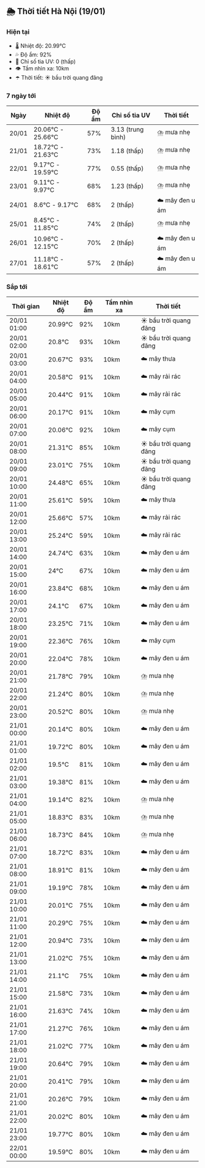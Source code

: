 ## 🌦️ Thời tiết Hà Nội (19/01)

### Hiện tại

- 🌡️ Nhiệt độ: 20.99℃
- 💦 Độ ẩm: 92%
- 🌟 Chỉ số tia UV: 0 (thấp)
- 👁️ Tầm nhìn xa: 10km
- ☂️ Thời tiết: ☀️ bầu trời quang đãng

### 7 ngày tới

| Ngày | Nhiệt độ | Độ ẩm | Chỉ số tia UV | Thời tiết |
| --- | --- | --- | --- | --- |
| 20/01 | 20.06℃ - 25.66℃ | 57% | 3.13 (trung bình) | ⛈️ mưa nhẹ |
| 21/01 | 18.72℃ - 21.63℃ | 73% | 1.18 (thấp) | ⛈️ mưa nhẹ |
| 22/01 | 9.17℃ - 19.59℃ | 77% | 0.55 (thấp) | ⛈️ mưa nhẹ |
| 23/01 | 9.11℃ - 9.97℃ | 68% | 1.23 (thấp) | ⛈️ mưa nhẹ |
| 24/01 | 8.6℃ - 9.17℃ | 68% | 2 (thấp) | ☁️ mây đen u ám |
| 25/01 | 8.45℃ - 11.85℃ | 74% | 2 (thấp) | ⛈️ mưa nhẹ |
| 26/01 | 10.96℃ - 12.15℃ | 70% | 2 (thấp) | ☁️ mây đen u ám |
| 27/01 | 11.18℃ - 18.61℃ | 57% | 2 (thấp) | ☁️ mây đen u ám |

### Sắp tới

| Thời gian | Nhiệt độ | Độ ẩm | Tầm nhìn xa | Thời tiết |
| --- | --- | --- | --- | --- |
| 20/01 01:00 | 20.99℃ | 92% | 10km | ☀️ bầu trời quang đãng |
| 20/01 02:00 | 20.8℃ | 93% | 10km | ☀️ bầu trời quang đãng |
| 20/01 03:00 | 20.67℃ | 93% | 10km | ☁️ mây thưa |
| 20/01 04:00 | 20.58℃ | 91% | 10km | ☁️ mây rải rác |
| 20/01 05:00 | 20.44℃ | 91% | 10km | ☁️ mây rải rác |
| 20/01 06:00 | 20.17℃ | 91% | 10km | ☁️ mây cụm |
| 20/01 07:00 | 20.06℃ | 92% | 10km | ☁️ mây cụm |
| 20/01 08:00 | 21.31℃ | 85% | 10km | ☀️ bầu trời quang đãng |
| 20/01 09:00 | 23.01℃ | 75% | 10km | ☀️ bầu trời quang đãng |
| 20/01 10:00 | 24.48℃ | 65% | 10km | ☀️ bầu trời quang đãng |
| 20/01 11:00 | 25.61℃ | 59% | 10km | ☁️ mây thưa |
| 20/01 12:00 | 25.66℃ | 57% | 10km | ☁️ mây rải rác |
| 20/01 13:00 | 25.24℃ | 59% | 10km | ☁️ mây rải rác |
| 20/01 14:00 | 24.74℃ | 63% | 10km | ☁️ mây đen u ám |
| 20/01 15:00 | 24℃ | 67% | 10km | ☁️ mây đen u ám |
| 20/01 16:00 | 23.84℃ | 68% | 10km | ☁️ mây đen u ám |
| 20/01 17:00 | 24.1℃ | 67% | 10km | ☁️ mây đen u ám |
| 20/01 18:00 | 23.25℃ | 71% | 10km | ☁️ mây đen u ám |
| 20/01 19:00 | 22.36℃ | 76% | 10km | ☁️ mây cụm |
| 20/01 20:00 | 22.04℃ | 78% | 10km | ☁️ mây đen u ám |
| 20/01 21:00 | 21.78℃ | 79% | 10km | ⛈️ mưa nhẹ |
| 20/01 22:00 | 21.24℃ | 80% | 10km | ⛈️ mưa nhẹ |
| 20/01 23:00 | 20.52℃ | 80% | 10km | ⛈️ mưa nhẹ |
| 21/01 00:00 | 20.14℃ | 80% | 10km | ☁️ mây đen u ám |
| 21/01 01:00 | 19.72℃ | 80% | 10km | ☁️ mây đen u ám |
| 21/01 02:00 | 19.5℃ | 81% | 10km | ☁️ mây đen u ám |
| 21/01 03:00 | 19.38℃ | 81% | 10km | ☁️ mây đen u ám |
| 21/01 04:00 | 19.14℃ | 82% | 10km | ⛈️ mưa nhẹ |
| 21/01 05:00 | 18.83℃ | 83% | 10km | ⛈️ mưa nhẹ |
| 21/01 06:00 | 18.73℃ | 84% | 10km | ⛈️ mưa nhẹ |
| 21/01 07:00 | 18.72℃ | 83% | 10km | ☁️ mây đen u ám |
| 21/01 08:00 | 18.91℃ | 81% | 10km | ☁️ mây đen u ám |
| 21/01 09:00 | 19.19℃ | 78% | 10km | ☁️ mây đen u ám |
| 21/01 10:00 | 20.01℃ | 75% | 10km | ☁️ mây đen u ám |
| 21/01 11:00 | 20.29℃ | 75% | 10km | ☁️ mây đen u ám |
| 21/01 12:00 | 20.94℃ | 73% | 10km | ☁️ mây đen u ám |
| 21/01 13:00 | 21.02℃ | 75% | 10km | ☁️ mây đen u ám |
| 21/01 14:00 | 21.1℃ | 75% | 10km | ☁️ mây đen u ám |
| 21/01 15:00 | 21.58℃ | 73% | 10km | ☁️ mây đen u ám |
| 21/01 16:00 | 21.63℃ | 74% | 10km | ☁️ mây đen u ám |
| 21/01 17:00 | 21.27℃ | 76% | 10km | ☁️ mây đen u ám |
| 21/01 18:00 | 21.02℃ | 77% | 10km | ☁️ mây đen u ám |
| 21/01 19:00 | 20.64℃ | 79% | 10km | ☁️ mây đen u ám |
| 21/01 20:00 | 20.41℃ | 79% | 10km | ☁️ mây đen u ám |
| 21/01 21:00 | 20.26℃ | 79% | 10km | ☁️ mây đen u ám |
| 21/01 22:00 | 20.02℃ | 80% | 10km | ☁️ mây đen u ám |
| 21/01 23:00 | 19.77℃ | 80% | 10km | ☁️ mây đen u ám |
| 22/01 00:00 | 19.59℃ | 80% | 10km | ☁️ mây đen u ám |
